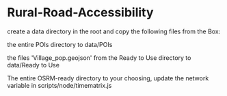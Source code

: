 # Rural-Road-Accessibility

create a data directory in the root and copy the following files from the Box:

the entire POIs directory to data/POIs

the files 'Village_pop.geojson' from the Ready to Use directory to data/Ready to Use

The entire OSRM-ready directory to your choosing, update the network variable in scripts/node/timematrix.js